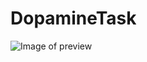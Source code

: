 # DopamineTask

![Image of preview](https://cdn.discordapp.com/attachments/534309469258121217/758341623447945226/magame.png)
